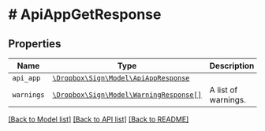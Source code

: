 # # ApiAppGetResponse



## Properties

Name | Type | Description | Notes
------------ | ------------- | ------------- | -------------
| `api_app` | [```\Dropbox\Sign\Model\ApiAppResponse```](ApiAppResponse.md) |    |  |
| `warnings` | [```\Dropbox\Sign\Model\WarningResponse[]```](WarningResponse.md) |  A list of warnings.  |  |

[[Back to Model list]](../../README.md#models) [[Back to API list]](../../README.md#endpoints) [[Back to README]](../../README.md)

